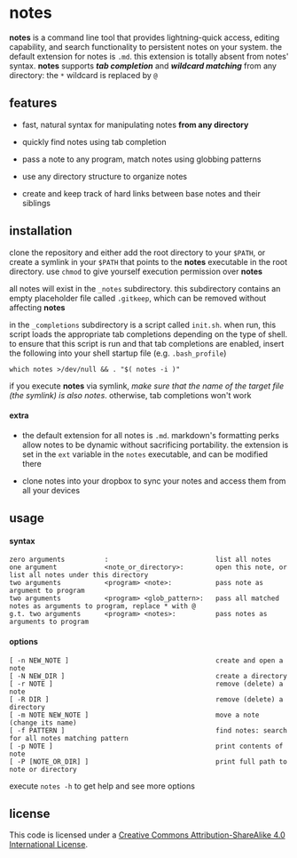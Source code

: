 notes
=====

**notes** is a command line tool that provides lightning-quick access, editing capability, and search functionality to persistent notes on your system. the default extension for notes is `.md`. this extension is totally absent from notes' syntax. **notes** supports **_tab completion_** and **_wildcard matching_** from any directory: the `*` wildcard is replaced by `@`


## features

* fast, natural syntax for manipulating notes **from any directory**

* quickly find notes using tab completion

* pass a note to any program, match notes using globbing patterns

* use any directory structure to organize notes

* create and keep track of hard links between base notes and their siblings



## installation

clone the repository and either add the root directory to your `$PATH`, or create a symlink in your `$PATH` that points to the **notes** executable in the root directory. use `chmod` to give yourself execution permission over **notes**

all notes will exist in the `_notes` subdirectory. this subdirectory contains an empty placeholder file called `.gitkeep`, which can be removed without affecting **notes**

in the `_completions` subdirectory is a script called `init.sh`. when run, this script loads the appropriate tab completions depending on the type of shell. to ensure that this script is run and that tab completions are enabled, insert the following into your shell startup file (e.g. `.bash_profile`)

`which notes >/dev/null && . "$( notes -i )"`

if you execute **notes** via symlink, *make sure that the name of the target file (the symlink) is also notes*. otherwise, tab completions won't work

#### extra

* the default extension for all notes is `.md`. markdown's formatting perks allow notes to be dynamic without sacrificing portability. the extension is set in the `ext` variable in the `notes` executable, and can be modified there

* clone notes into your dropbox to sync your notes and access them from all your devices


## usage

#### syntax
```
zero arguments          :                           list all notes
one argument            <note_or_directory>:        open this note, or list all notes under this directory
two arguments           <program> <note>:           pass note as argument to program
two arguments           <program> <glob_pattern>:   pass all matched notes as arguments to program, replace * with @
g.t. two arguments      <program> <notes>:          pass notes as arguments to program
```

#### options
```
[ -n NEW_NOTE ]                                     create and open a note
[ -N NEW_DIR ]                                      create a directory
[ -r NOTE ]                                         remove (delete) a note
[ -R DIR ]                                          remove (delete) a directory
[ -m NOTE NEW_NOTE ]                                move a note (change its name)
[ -f PATTERN ]                                      find notes: search for all notes matching pattern
[ -p NOTE ]                                         print contents of note
[ -P [NOTE_OR_DIR] ]                                print full path to note or directory
```

execute `notes -h` to get help and see more options


## license
This code is licensed under a [Creative Commons Attribution-ShareAlike 4.0 International License](http://creativecommons.org/licenses/by-sa/4.0/).
